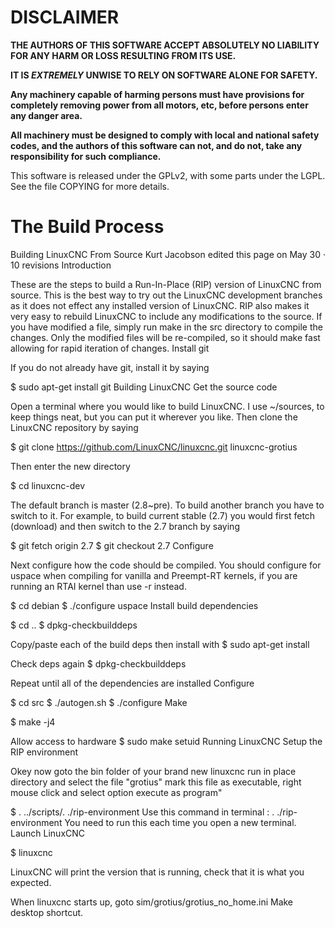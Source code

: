 # DISCLAIMER

**THE AUTHORS OF THIS SOFTWARE ACCEPT ABSOLUTELY NO LIABILITY FOR ANY
HARM OR LOSS RESULTING FROM ITS USE.**

**IT IS _EXTREMELY_ UNWISE TO RELY ON SOFTWARE ALONE FOR SAFETY.**

**Any machinery capable of harming persons must have provisions for
completely removing power from all motors, etc, before persons enter
any danger area.**

**All machinery must be designed to comply with local and national
safety codes, and the authors of this software can not, and do not,
take any responsibility for such compliance.**


This software is released under the GPLv2, with some parts under the LGPL.
See the file COPYING for more details.


# The Build Process


Building LinuxCNC From Source
Kurt Jacobson edited this page on May 30 · 10 revisions
Introduction

These are the steps to build a Run-In-Place (RIP) version of LinuxCNC from source. This is the best way to try out the LinuxCNC development branches as it does not effect any installed version of LinuxCNC. RIP also makes it very easy to rebuild LinuxCNC to include any modifications to the source. If you have modified a file, simply run make in the src directory to compile the changes. Only the modified files will be re-compiled, so it should make fast allowing for rapid iteration of changes.
Install git

If you do not already have git, install it by saying

$ sudo apt-get install git
Building LinuxCNC
Get the source code

Open a terminal where you would like to build LinuxCNC. I use ~/sources, to keep things neat, but you can put it wherever you like. Then clone the LinuxCNC repository by saying

$ git clone https://github.com/LinuxCNC/linuxcnc.git linuxcnc-grotius

Then enter the new directory

$ cd linuxcnc-dev

The default branch is master (2.8~pre). To build another branch you have to switch to it. For example, to build current stable (2.7) you would first fetch (download) and then switch to the 2.7 branch by saying

$ git fetch origin 2.7
$ git checkout 2.7
Configure

Next configure how the code should be compiled. You should configure for uspace when compiling for vanilla and Preempt-RT kernels, if you are running an RTAI kernel than use -r instead.

$ cd debian
$ ./configure uspace
Install build dependencies

$ cd ..
$ dpkg-checkbuilddeps

Copy/paste each of the build deps then install with
$ sudo apt-get install <dep-name>

Check deps again
$ dpkg-checkbuilddeps

Repeat until all of the dependencies are installed
Configure

$ cd src
$ ./autogen.sh
$ ./configure
Make

$ make -j4

Allow access to hardware
$ sudo make setuid
Running LinuxCNC
Setup the RIP environment

Okey now goto the bin folder of your brand new linuxcnc run in place directory 
and select the file "grotius" mark this file as executable, right mouse click and select option execute as program"

$ . ../scripts/. ./rip-environment   Use this command in terminal :  . ./rip-environment 
You need to run this each time you open a new terminal.
Launch LinuxCNC

$ linuxcnc

LinuxCNC will print the version that is running, check that it is what you expected.

When linuxcnc starts up, goto sim/grotius/grotius_no_home.ini
Make desktop shortcut.



